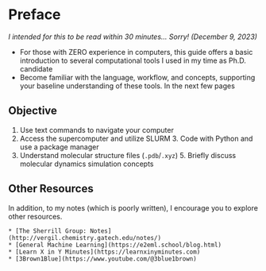 # Preface

*I intended for this to be read within 30 minutes... Sorry! (December 9, 2023)*

- For those with ZERO experience in computers, this guide offers a basic introduction to several computational tools I used in my time as Ph.D. candidate
- Become familiar with the language, workflow, and concepts, supporting your baseline understanding of these tools. In the next few pages

## Objective

1. Use text commands to navigate your computer
2. Access the supercomputer and utilize SLURM
    3. Code with Python and use a package manager
4. Understand molecular structure files (`.pdb`/`.xyz`)
    5. Briefly discuss molecular dynamics simulation concepts

## Other Resources

In addition, to my notes (which is poorly written), I encourage you to explore other resources.

    * [The Sherrill Group: Notes](http://vergil.chemistry.gatech.edu/notes/)
    * [General Machine Learning](https://e2eml.school/blog.html)
    * [Learn X in Y Minutes](https://learnxinyminutes.com)
    * [3Brown1Blue](https://www.youtube.com/@3blue1brown)
